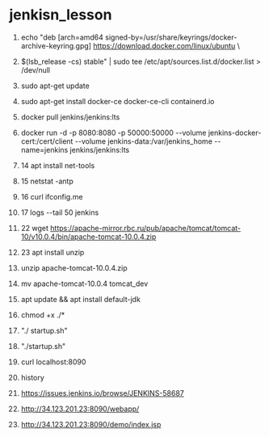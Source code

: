 # jenkisn_lesson 
1. echo   "deb [arch=amd64 signed-by=/usr/share/keyrings/docker-archive-keyring.gpg] https://download.docker.com/linux/ubuntu \
2.    $(lsb_release -cs) stable" | sudo tee /etc/apt/sources.list.d/docker.list > /dev/null
3.  sudo apt-get update
4.  sudo apt-get install docker-ce docker-ce-cli containerd.io
5.  docker pull jenkins/jenkins:lts
6.  docker run -d -p 8080:8080 -p 50000:50000 --volume jenkins-docker-cert:/cert/client --volume jenkins-data:/var/jenkins_home --name=jenkins jenkins/jenkins:lts
7.   14  apt install net-tools
8.   15  netstat -antp
9.   16  curl ifconfig.me
10.   17  logs --tail 50 jenkins
11.   22  wget https://apache-mirror.rbc.ru/pub/apache/tomcat/tomcat-10/v10.0.4/bin/apache-tomcat-10.0.4.zip
13.   23  apt install unzip
14.  unzip apache-tomcat-10.0.4.zip
15.  mv apache-tomcat-10.0.4 tomcat_dev
16.  apt update && apt install default-jdk
17. chmod +x ./*
18. "./ startup.sh"
19.  "./startup.sh"
20.   curl localhost:8090
21.   history
22. https://issues.jenkins.io/browse/JENKINS-58687
23.    http://34.123.201.23:8090/webapp/

24. http://34.123.201.23:8090/demo/index.jsp
